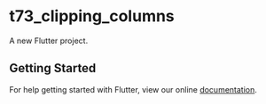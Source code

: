 # t73_clipping_columns

A new Flutter project.

## Getting Started

For help getting started with Flutter, view our online
[documentation](http://flutter.io/).
